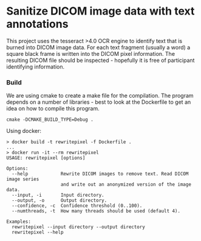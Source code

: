 # Sanitize DICOM image data with text annotations

This project uses the tesseract >4.0 OCR engine to identify text that is burned into DICOM image data. For each text fragment (usually a word) a square black frame is written into the DICOM pixel information. The resulting DICOM file should be inspected - hopefully it is free of participant identifying information.

### Build

We are using cmake to create a make file for the compilation. The program depends on a number of libraries - best to look at the Dockerfile to get an idea on how to compile this program.

```
cmake -DCMAKE_BUILD_TYPE=Debug .
```

Using docker:
```
> docker build -t rewritepixel -f Dockerfile .
...
> docker run -it --rm rewritepixel 
USAGE: rewritepixel [options]

Options:
  --help            Rewrite DICOM images to remove text. Read DICOM image series
                    and write out an anonymized version of the image data.
  --input, -i       Input directory.
  --output, -o      Output directory.
  --confidence, -c  Confidence threshold (0..100).
  --numthreads, -t  How many threads should be used (default 4).

Examples:
  rewritepixel --input directory --output directory
  rewritepixel --help
```